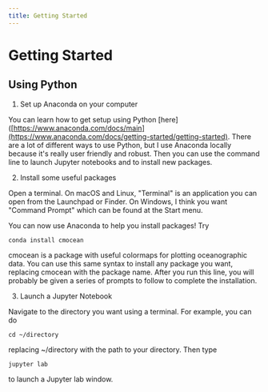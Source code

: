 ```yaml
---
title: Getting Started
---
```


# Getting Started
## Using Python 

1. Set up Anaconda on your computer
   
You can learn how to get setup using Python [here]([https://www.anaconda.com/docs/main](https://www.anaconda.com/docs/getting-started/getting-started). There are a lot of different ways to use Python, but I use Anaconda locally because it's really user friendly and robust. Then you can use the command line to launch Jupyter notebooks and to install new packages.

2. Install some useful packages
   
Open a terminal. On macOS and Linux, "Terminal" is an application you can open from the Launchpad or Finder. On Windows, I think you want 
"Command Prompt" which can be found at the Start menu.

  You can now use Anaconda to help you install packages! Try
```
conda install cmocean
```
cmocean is a package with useful colormaps for plotting oceanographic data. You can use this same syntax to install any package you want, replacing cmocean with the package name. After you run this line, you will probably be given a series of prompts to follow to complete the installation.

3. Launch a Jupyter Notebook
   
Navigate to the directory you want using a terminal. For example, you can do

```
cd ~/directory
```
  replacing ~/directory with the path to your directory. Then type

```
jupyter lab
```
  to launch a Jupyter lab window. 

